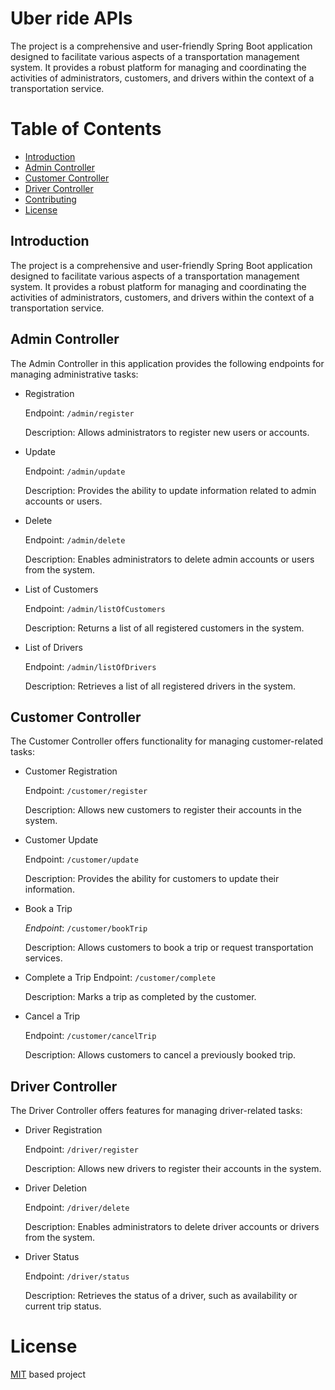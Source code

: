 # Uber ride APIs 
The project is a comprehensive and user-friendly Spring Boot application designed to facilitate various aspects of a transportation management system. It provides a robust platform for managing and coordinating the activities of administrators, customers, and drivers within the context of a transportation service.

# Table of Contents
- [Introduction](#introduction)
- [Admin Controller](#admin-controller)
- [Customer Controller](#customer-controller)
- [Driver Controller](#driver-controller)
- [Contributing](#contributing)
- [License](#license)

## Introduction
The project is a comprehensive and user-friendly Spring Boot application designed to facilitate various aspects of a transportation management system. It provides a robust platform for managing and coordinating the activities of administrators, customers, and drivers within the context of a transportation service.

## Admin Controller
The Admin Controller in this application provides the following endpoints for managing administrative tasks:

- Registration

    Endpoint: `/admin/register`
    
    Description: Allows administrators to register new users or accounts.

- Update

    Endpoint: `/admin/update`

    Description: Provides the ability to update information related to admin accounts or users.

- Delete

    Endpoint: `/admin/delete`

    Description: Enables administrators to delete admin accounts or users from the system.

- List of Customers
    
    Endpoint: `/admin/listOfCustomers`

    Description: Returns a list of all registered customers in the system.

- List of Drivers

    Endpoint: `/admin/listOfDrivers`

    Description: Retrieves a list of all registered drivers in the system.

## Customer Controller
The Customer Controller offers functionality for managing customer-related tasks:

- Customer Registration

    Endpoint: `/customer/register`

    Description: Allows new customers to register their accounts in the system.

- Customer Update

    Endpoint: `/customer/update`

    Description: Provides the ability for customers to update their information.

- Book a Trip

    _Endpoint_: `/customer/bookTrip`

    Description: Allows customers to book a trip or request transportation services.

- Complete a Trip
    Endpoint: `/customer/complete`

    Description: Marks a trip as completed by the customer.

- Cancel a Trip

    Endpoint: `/customer/cancelTrip`

    Description: Allows customers to cancel a previously booked trip.

## Driver Controller
The Driver Controller offers features for managing driver-related tasks:

- Driver Registration

    Endpoint: `/driver/register`

    Description: Allows new drivers to register their accounts in the system.

- Driver Deletion

    Endpoint: `/driver/delete`

    Description: Enables administrators to delete driver accounts or drivers from the system.

- Driver Status

    Endpoint: `/driver/status`

    Description: Retrieves the status of a driver, such as availability or current trip status.


# License

[MIT](/LICENSE) based project
